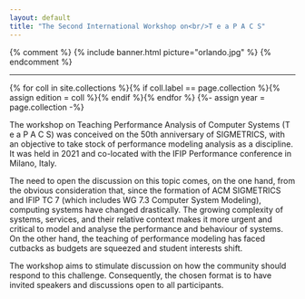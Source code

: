 ```yaml
---
layout: default
title: "The Second International Workshop on<br/>T e a P A C S"
---
```


{% comment %}
{% include banner.html picture="orlando.jpg" %}<!-- @IGNORE PREVIOUS: link -->
{% endcomment %}

---

{% for coll in site.collections %}{% if coll.label == page.collection %}{% assign edition = coll %}{% endif %}{% endfor %}
{%- assign year = page.collection -%}

The workshop on Teaching Performance Analysis of Computer Systems (T e a P A C S) was conceived on the 50th anniversary of SIGMETRICS, with an objective to take stock of performance modeling analysis as a discipline. It was held in 2021 and co-located with the IFIP Performance conference in Milano, Italy.

The need to open the discussion on this topic comes, on the one hand, from the obvious consideration that, since the formation of ACM SIGMETRICS and IFIP TC 7 (which includes WG 7.3 Computer System Modeling), computing systems have changed drastically. The growing complexity of systems, services, and their relative context makes it more urgent and critical to model and analyse the performance and behaviour of systems. On the other hand, the teaching of performance modeling has faced cutbacks as budgets are squeezed and student interests shift.

The workshop aims to stimulate discussion on how the community should respond to this challenge. Consequently, the chosen format is to have invited speakers and discussions open to all participants.
